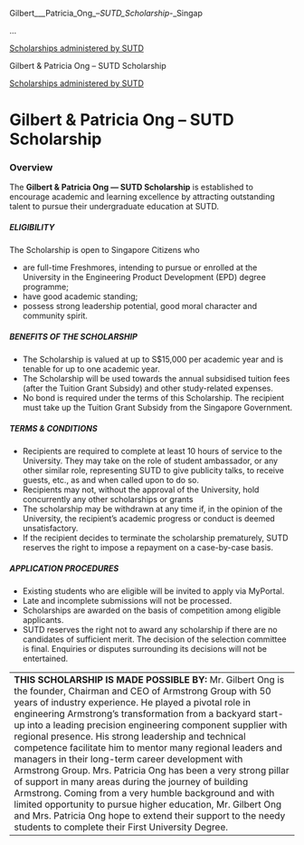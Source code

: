 Gilbert___Patricia_Ong_–_SUTD_Scholarship_-_Singap



…

 [Scholarships administered by SUTD](/admissions/undergraduate/scholarship/sutd-administered) 

Gilbert & Patricia Ong – SUTD Scholarship

[Scholarships administered by SUTD](https://www.sutd.edu.sg/admissions/undergraduate/scholarship/sutd-administered)

Gilbert & Patricia Ong – SUTD Scholarship
=========================================

### Overview



The **Gilbert & Patricia Ong — SUTD Scholarship** is established to encourage academic and learning excellence by attracting outstanding talent to pursue their undergraduate education at SUTD.



##### **ELIGIBILITY**



The Scholarship is open to Singapore Citizens who



* are full-time Freshmores, intending to pursue or enrolled at the University in the Engineering Product Development (EPD) degree programme;
* have good academic standing;
* possess strong leadership potential, good moral character and community spirit.


##### **BENEFITS OF THE SCHOLARSHIP**



* The Scholarship is valued at up to S$15,000 per academic year and is tenable for up to one academic year.
* The Scholarship will be used towards the annual subsidised tuition fees (after the Tuition Grant Subsidy) and other study-related expenses.
* No bond is required under the terms of this Scholarship. The recipient must take up the Tuition Grant Subsidy from the Singapore Government.


##### **TERMS & CONDITIONS**



* Recipients are required to complete at least 10 hours of service to the University. They may take on the role of student ambassador, or any other similar role, representing SUTD to give publicity talks, to receive guests, etc., as and when called upon to do so.​
* Recipients may not, without the approval of the University, hold concurrently any other scholarships or grants
* The scholarship may be withdrawn at any time if, in the opinion of the University, the recipient’s academic progress or conduct is deemed unsatisfactory.
* If the recipient decides to terminate the scholarship prematurely, SUTD reserves the right to impose a repayment on a case-by-case basis.


##### **APPLICATION PROCEDURES**



* Existing students who are eligible will be invited to apply via MyPortal.
* Late and incomplete submissions will not be processed.
* Scholarships are awarded on the basis of competition among eligible applicants.
* SUTD reserves the right not to award any scholarship if there are no candidates of sufficient merit. The decision of the selection committee is final. Enquiries or disputes surrounding its decisions will not be entertained.


|  |
| --- |
| **THIS SCHOLARSHIP IS MADE POSSIBLE BY:**   Mr. Gilbert Ong is the founder, Chairman and CEO of Armstrong Group with 50 years of industry experience. He played a pivotal role in engineering Armstrong’s transformation from a backyard start-up into a leading precision engineering component supplier with regional presence. His strong leadership and technical competence facilitate him to mentor many regional leaders and managers in their long-term career development with Armstrong Group. Mrs. Patricia Ong has been a very strong pillar of support in many areas during the journey of building Armstrong.    Coming from a very humble background and with limited opportunity to pursue higher education, Mr. Gilbert Ong and Mrs. Patricia Ong hope to extend their support to the needy students to complete their First University Degree. |

